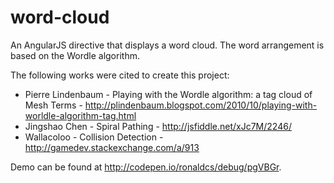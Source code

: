 # word-cloud
An AngularJS directive that displays a word cloud. The word arrangement is based on the Wordle algorithm.

The following works were cited to create this project:
* Pierre Lindenbaum - Playing with the Wordle algorithm: a tag cloud of Mesh Terms - http://plindenbaum.blogspot.com/2010/10/playing-with-worldle-algorithm-tag.html
* Jingshao Chen - Spiral Pathing - http://jsfiddle.net/xJc7M/2246/
* Wallacoloo - Collision Detection - http://gamedev.stackexchange.com/a/913

Demo can be found at http://codepen.io/ronaldcs/debug/pgVBGr.
